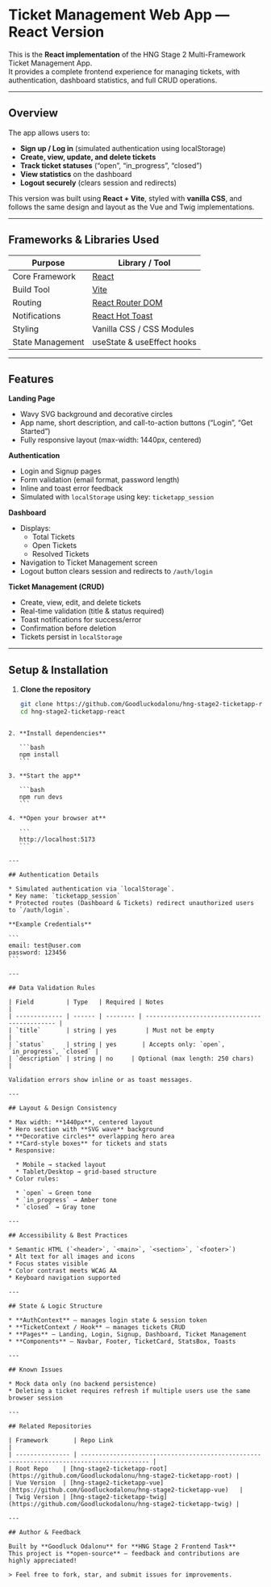 # Ticket Management Web App — React Version

This is the **React implementation** of the HNG Stage 2 Multi-Framework Ticket Management App.  
It provides a complete frontend experience for managing tickets, with authentication, dashboard statistics, and full CRUD operations.

---

## Overview

The app allows users to:
- **Sign up / Log in** (simulated authentication using localStorage)
- **Create, view, update, and delete tickets**
- **Track ticket statuses** (“open”, “in_progress”, “closed”)
- **View statistics** on the dashboard
- **Logout securely** (clears session and redirects)

This version was built using **React + Vite**, styled with **vanilla CSS**, and follows the same design and layout as the Vue and Twig implementations.

---

## Frameworks & Libraries Used

| Purpose | Library / Tool |
|----------|----------------|
| Core Framework | [React](https://react.dev/) |
| Build Tool | [Vite](https://vitejs.dev/) |
| Routing | [React Router DOM](https://reactrouter.com/) |
| Notifications | [React Hot Toast](https://react-hot-toast.com/) |
| Styling | Vanilla CSS / CSS Modules |
| State Management | useState & useEffect hooks |

---

## Features

**Landing Page**
- Wavy SVG background and decorative circles  
- App name, short description, and call-to-action buttons (“Login”, “Get Started”)  
- Fully responsive layout (max-width: 1440px, centered)

**Authentication**
- Login and Signup pages  
- Form validation (email format, password length)  
- Inline and toast error feedback  
- Simulated with `localStorage` using key: `ticketapp_session`

**Dashboard**
- Displays:
  - Total Tickets
  - Open Tickets
  - Resolved Tickets
- Navigation to Ticket Management screen  
- Logout button clears session and redirects to `/auth/login`

**Ticket Management (CRUD)**
- Create, view, edit, and delete tickets  
- Real-time validation (title & status required)  
- Toast notifications for success/error  
- Confirmation before deletion  
- Tickets persist in `localStorage`

---

## Setup & Installation

1. **Clone the repository**
   ```bash
   git clone https://github.com/Goodluckodalonu/hng-stage2-ticketapp-react.git
   cd hng-stage2-ticketapp-react
````

2. **Install dependencies**

   ```bash
   npm install
   ```

3. **Start the app**

   ```bash
   npm run devs
   ```

4. **Open your browser at**

   ```
   http://localhost:5173
   ```

---

## Authentication Details

* Simulated authentication via `localStorage`.
* Key name: `ticketapp_session`
* Protected routes (Dashboard & Tickets) redirect unauthorized users to `/auth/login`.

**Example Credentials**

```
email: test@user.com
password: 123456
```

---

## Data Validation Rules

| Field         | Type   | Required | Notes                                         |
| ------------- | ------ | -------- | --------------------------------------------- |
| `title`       | string | yes        | Must not be empty                             |
| `status`      | string | yes       | Accepts only: `open`, `in_progress`, `closed` |
| `description` | string | no     | Optional (max length: 250 chars)              |

Validation errors show inline or as toast messages.

---

## Layout & Design Consistency

* Max width: **1440px**, centered layout
* Hero section with **SVG wave** background
* **Decorative circles** overlapping hero area
* **Card-style boxes** for tickets and stats
* Responsive:

  * Mobile → stacked layout
  * Tablet/Desktop → grid-based structure
* Color rules:

  * `open` → Green tone
  * `in_progress` → Amber tone
  * `closed` → Gray tone

---

## Accessibility & Best Practices

* Semantic HTML (`<header>`, `<main>`, `<section>`, `<footer>`)
* Alt text for all images and icons
* Focus states visible
* Color contrast meets WCAG AA
* Keyboard navigation supported

---

## State & Logic Structure

* **AuthContext** — manages login state & session token
* **TicketContext / Hook** — manages tickets CRUD
* **Pages** — Landing, Login, Signup, Dashboard, Ticket Management
* **Components** — Navbar, Footer, TicketCard, StatsBox, Toasts

---

## Known Issues

* Mock data only (no backend persistence)
* Deleting a ticket requires refresh if multiple users use the same browser session

---

## Related Repositories

| Framework       | Repo Link                                                                                 |
| --------------- | ----------------------------------------------------------------------------------------- |
| Root Repo    | [hng-stage2-ticketapp-root](https://github.com/Goodluckodalonu/hng-stage2-ticketapp-root) |
| Vue Version  | [hng-stage2-ticketapp-vue](https://github.com/Goodluckodalonu/hng-stage2-ticketapp-vue)   |
| Twig Version | [hng-stage2-ticketapp-twig](https://github.com/Goodluckodalonu/hng-stage2-ticketapp-twig) |

---

## Author & Feedback

Built by **Goodluck Odalonu** for **HNG Stage 2 Frontend Task**
This project is **open-source** — feedback and contributions are highly appreciated!

> Feel free to fork, star, and submit issues for improvements.
